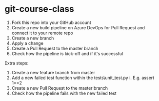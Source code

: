 # git-course-class

1. Fork this repo into your GitHub account
1. Create a new build pipeline on Azure DevOps for Pull Request and connect it to your remote repo
1. Create a new branch
1. Apply a change
1. Create a Pull Request to the master branch
1. Check how the pipeline is kick-off and if it's successful

Extra steps:
1. Create a new feature branch from master
1. Add a new failed test function within the tests\unit_test.py 
i. E.g. assert 1==2
1. Create a new Pull Request to the master branch
1. Check how the pipeline fails with the new failed test

